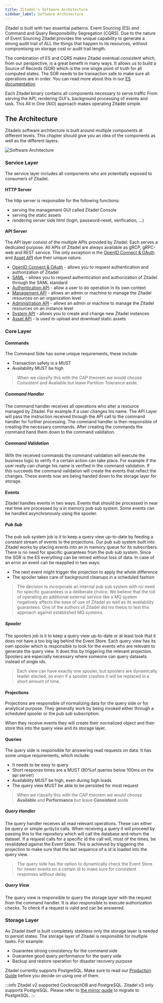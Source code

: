 ```yaml
---
title: Zitadel's Software Architecture
sidebar_label: Software Architecture
---
```


Zitadel is built with two essential patterns. Event Sourcing (ES) and Command and Query Responsibility Segregation (CQRS). 
Due to the nature of Event Sourcing Zitadel provides the unique capability to generate a strong audit trail of ALL the things that happen to its resources, without compromising on storage cost or audit trail length.

The combination of ES and CQRS makes Zitadel eventual consistent which, from our perspective, is a great benefit in many ways. 
It allows us to build a Source of Records (SOR) which is the one single point of truth for all computed states. 
The SOR needs to be transaction safe to make sure all operations are in order.
You can read more about this in our [ES documentation](../eventstore/overview).

Each Zitadel binary contains all components necessary to serve traffic
From serving the API, rendering GUI's, background processing of events and task.
This All in One (AiO) approach makes operating Zitadel simple. 

## The Architecture

Zitadels software architecture is built around multiple components at different levels.
This chapter should give you an idea of the components as well as the different layers.

![Software Architecture](/img/zitadel_software_architecture.png)

### Service Layer

The service layer includes all components who are potentially exposed to consumers of Zitadel.

#### HTTP Server

The http server is responsible for the following functions:

- serving the management GUI called Zitadel Console
- serving the static assets
- rendering server side html (login, password-reset, verification, ...)

#### API Server

The API layer consist of the multiple APIs provided by Zitadel. Each serves a dedicated purpose.
All APIs of Zitadel are always available as gRCP, gRPC-web and REST service. 
The only exception is the [OpenID Connect & OAuth](/apis/openidoauth/endpoints) and [Asset API](/apis/introduction#assets) due their unique nature.

- [OpenID Connect & OAuth](/apis/openidoauth/endpoints) - allows you to request authentication and authorization of Zitadel
- [SAML](/apis/saml/endpoints) - allows you to request authentication and authorization of Zitadel through the SAML standard
- [Authentication API](/apis/introduction#authentication) - allow a user to do operation in its own context
- [Management API](/apis/introduction#management) - allows an admin or machine to manage the Zitadel resources on an organization level
- [Administration API](/apis/introduction#administration) - allows an admin or machine to manage the Zitadel resources on an instance level
- [System API](/apis/introduction#system) - allows you to create and change new Zitadel instances
- [Asset API](/apis/introduction#assets) - is used to upload and download static assets

### Core Layer

#### Commands

The Command Side has some unique requirements, these include:

- Transaction safety is a MUST
- Availability MUST be high

> When we classify this with the CAP theorem we would choose Consistent and Available but leave Partition Tolerance aside.

##### Command Handler

The command handler receives all operations who alter a resource managed by Zitadel.
For example if a user changes his name. The API Layer will pass the instruction received through the API call to the command handler for further processing.
The command handler is then responsible of creating the necessary commands.
After creating the commands the command hand them down to the command validation.

##### Command Validation

With the received commands the command validation will execute the business logic to verify if a certain action can take place.
For example if the user really can change his name is verified in the command validation.
If this succeeds the command validation will create the events that reflect the changes.
These events now are being handed down to the storage layer for storage.

#### Events

Zitadel handles events in two ways. 
Events that should be processed in near real time are processed by a in memory pub sub system.
Some events can be handled asynchronously using the spooler.

##### Pub Sub

The pub sub system job is it to keep a query view up-to-date by feeding a constant stream of events to the projections.
Our pub sub system built into Zitadel works by placing events into an in memory queue for its subscribers.
There is no need for specific guarantees from the pub sub system. Since the SOR is the ES everything can be retried without loss of data.
In case of an error an event can be reapplied in two ways:

- The next event might trigger the projection to apply the whole difference
- The spooler takes care of background cleanups in a scheduled fashion

> The decision to incorporate an internal pub sub system with no need for specific guarantees is a deliberate choice.
> We believe that the toll of operating an additional external service like a MQ system negatively affects the ease of use of Zitadel as well as its availability guarantees.
> One of the authors of Zitadel did his thesis to test this approach against established MQ systems.

##### Spooler

The spoolers job is it to keep a query view up-to-date or at least look that it does not have a too big lag behind the Event Store.
Each query view has its own spooler which is responsible to look for the events who are relevant to generate the query view. It does this by triggering the relevant projection.
Spoolers are especially necessary where someone can query datasets instead of single ids.

> Each view can have exactly one spooler, but spoolers are dynamically leader elected, so even if a spooler crashes it will be replaced in a short amount of time.

#### Projections

Projections are responsible of normalizing data for the query side or for analytical purpose.
They generally work by being invoked either through a scheduled spooler or the pub sub subscription.

When they receive events they will create their normalized object and then store this into the query view and its storage layer.

#### Queries

The query side is responsible for answering read requests on data.
It has some unique requirements, which include:

- It needs to be easy to query
- Short response times are a MUST (80%of queries below 100ms on the api server)
- Availability MUST be high, even during high loads
- The query view MUST be able to be persisted for most request

> When we classify this with the CAP theorem we would choose **Available** and **Performance** but leave **Consistent** aside

##### Query Handler

The query handler receives all read relevant operations. These can either be query or simple `getById` calls.
When receiving a query it will proceed by passing this to the repository which will call the database and return the dataset.
If a request calls for a specific id the call will, most of the times, be revalidated against the Event Store. 
This is achieved by triggering the projection to make sure that the last sequence of a id is loaded into the query view.

> The query side has the option to dynamically check the Event Store for newer events on a certain id to make sure for consistent responses without delay.

##### Query View

The query view is responsible to query the storage layer with the request from the command handler.
It is also responsible to execute authorization checks. To check if a request is valid and can be answered.

### Storage Layer

As Zitadel itself is built completely stateless only the storage layer is needed to persist states.
The storage layer of Zitadel is responsible for multiple tasks. For example:

- Guarantee strong consistency for the command side
- Guarantee good query performance for the query side
- Backup and restore operation for disaster recovery purpose

Zitadel currently supports PostgreSQL.
Make sure to read our [Production Guide](/docs/self-hosting/manage/production#prefer-postgresql) before you decide on using one of them.

:::info
Zitadel v2 supported CockroachDB and PostgreSQL. Zitadel v3 only supports PostgreSQL. Please refer to [the mirror guide](/docs/self-hosting/manage/cli/mirror) to migrate to PostgreSQL.
:::